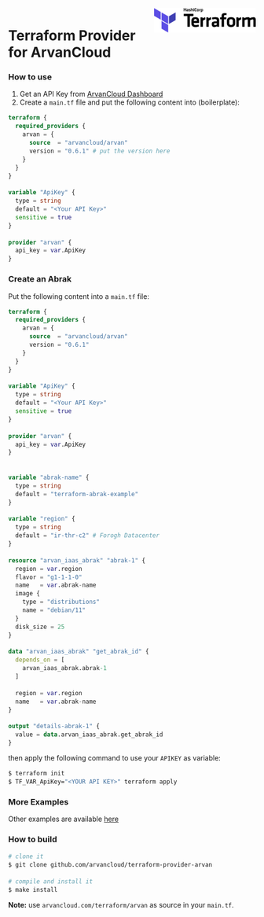 <a href="https://terraform.io">
    <img src=".github/terraform_logo.svg" alt="Terraform logo" title="Terraform" align="right" height="50" />
</a>

# Terraform Provider for ArvanCloud

### How to use
1. Get an API Key from [ArvanCloud Dashboard](https://panel.arvancloud.com/profile/api-keys)
2. Create a `main.tf` file and put the following content into (boilerplate):
```tf
terraform {
  required_providers {
    arvan = {
      source  = "arvancloud/arvan"
      version = "0.6.1" # put the version here
    }
  }
}

variable "ApiKey" {
  type = string
  default = "<Your API Key>"
  sensitive = true
}

provider "arvan" {
  api_key = var.ApiKey
}
```

### Create an Abrak
Put the following content into a `main.tf` file:
```tf
terraform {
  required_providers {
    arvan = {
      source  = "arvancloud/arvan"
      version = "0.6.1"
    }
  }
}

variable "ApiKey" {
  type = string
  default = "<Your API Key>"
  sensitive = true
}

provider "arvan" {
  api_key = var.ApiKey
}


variable "abrak-name" {
  type = string
  default = "terraform-abrak-example"
}

variable "region" {
  type = string
  default = "ir-thr-c2" # Forogh Datacenter
}

resource "arvan_iaas_abrak" "abrak-1" {
  region = var.region
  flavor = "g1-1-1-0"
  name   = var.abrak-name
  image {
    type = "distributions"
    name = "debian/11"
  }
  disk_size = 25
}

data "arvan_iaas_abrak" "get_abrak_id" {
  depends_on = [
    arvan_iaas_abrak.abrak-1
  ]

  region = var.region
  name   = var.abrak-name
}

output "details-abrak-1" {
  value = data.arvan_iaas_abrak.get_abrak_id
}
```

then apply the following command to use your `APIKEY` as variable:
```bash
$ terraform init
$ TF_VAR_ApiKey="<YOUR API KEY>" terraform apply
```

### More Examples
Other examples are available [here](./examples)

### How to build
```bash
# clone it
$ git clone github.com/arvancloud/terraform-provider-arvan

# compile and install it
$ make install
```
**Note:** use `arvancloud.com/terraform/arvan` as source in your `main.tf`.
